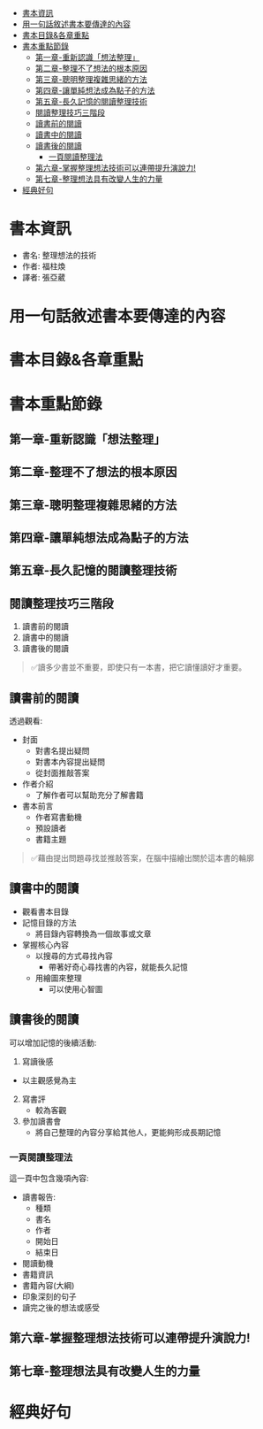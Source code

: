 - [書本資訊](#書本資訊)
- [用一句話敘述書本要傳達的內容](#用一句話敘述書本要傳達的內容)
- [書本目錄&各章重點](#書本目錄各章重點)
- [書本重點節錄](#書本重點節錄)
  - [第一章-重新認識「想法整理」](#第一章-重新認識想法整理)
  - [第二章-整理不了想法的根本原因](#第二章-整理不了想法的根本原因)
  - [第三章-聰明整理複雜思緒的方法](#第三章-聰明整理複雜思緒的方法)
  - [第四章-讓單純想法成為點子的方法](#第四章-讓單純想法成為點子的方法)
  - [第五章-長久記憶的閱讀整理技術](#第五章-長久記憶的閱讀整理技術)
  - [閱讀整理技巧三階段](#閱讀整理技巧三階段)
  - [讀書前的閱讀](#讀書前的閱讀)
  - [讀書中的閱讀](#讀書中的閱讀)
  - [讀書後的閱讀](#讀書後的閱讀)
    - [一頁閱讀整理法](#一頁閱讀整理法)
  - [第六章-掌握整理想法技術可以連帶提升演說力!](#第六章-掌握整理想法技術可以連帶提升演說力)
  - [第七章-整理想法具有改變人生的力量](#第七章-整理想法具有改變人生的力量)
- [經典好句](#經典好句)
# 書本資訊
- 書名: 整理想法的技術
- 作者: 福柱煥
- 譯者: 張亞葳
# 用一句話敘述書本要傳達的內容


# 書本目錄&各章重點

# 書本重點節錄
## 第一章-重新認識「想法整理」
## 第二章-整理不了想法的根本原因
## 第三章-聰明整理複雜思緒的方法
## 第四章-讓單純想法成為點子的方法
## 第五章-長久記憶的閱讀整理技術
## 閱讀整理技巧三階段
1. 讀書前的閱讀
2. 讀書中的閱讀
3. 讀書後的閱讀
> ✅讀多少書並不重要，即使只有一本書，把它讀懂讀好才重要。

## 讀書前的閱讀
透過觀看:
- 封面
    - 對書名提出疑問
    - 對書本內容提出疑問
    - 從封面推敲答案
- 作者介紹
    - 了解作者可以幫助充分了解書籍
- 書本前言
    - 作者寫書動機
    - 預設讀者
    - 書籍主題
> ✅藉由提出問題尋找並推敲答案，在腦中描繪出關於這本書的輪廓
## 讀書中的閱讀
- 觀看書本目錄
- 記憶目錄的方法
    - 將目錄內容轉換為一個故事或文章
- 掌握核心內容
    - 以搜尋的方式尋找內容
        - 帶著好奇心尋找書的內容，就能長久記憶
    - 用繪圖來整理
        - 可以使用心智圖
## 讀書後的閱讀
可以增加記憶的後續活動:
1. 寫讀後感
  - 以主觀感覺為主
2. 寫書評
   - 較為客觀
3. 參加讀書會
    - 將自己整理的內容分享給其他人，更能夠形成長期記憶

### 一頁閱讀整理法
這一頁中包含幾項內容:
- 讀書報告:
  - 種類
  - 書名
  - 作者
  - 開始日
  - 結束日
- 閱讀動機
- 書籍資訊
- 書籍內容(大綱)
- 印象深刻的句子
- 讀完之後的想法或感受
## 第六章-掌握整理想法技術可以連帶提升演說力!
## 第七章-整理想法具有改變人生的力量


# 經典好句

